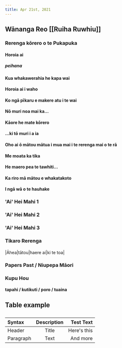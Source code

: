 ```yaml
---
title: Apr 21st, 2021
---
```


## Wānanga Reo [[Ruiha Ruwhiu]]
### Rerenga kōrero o te Pukapuka
#### Horoia ai
##### peihana
#### Kua whakawerahia he kapa wai
#### Horoia ai i waho
#### Ko ngā pīkaru e makere atu i te wai
#### Nō muri noa mai ka...
#### Kāore he mate kōrero
#### ...ki tō muri i a ia
#### Oho ai ō mātou mātua i mua mai i te rerenga mai o te rā
#### Me moata ka tika
#### He maero pea te tawhiti...
#### Ka riro mā mātou e whakatakoto
#### I ngā wā o te hauhake
### 'Ai' Hei Mahi 1
####
### 'Ai' Hei Mahi 2
####
### 'Ai' Hei Mahi 3
### Tikaro Rerenga
#### 
|Āhea|tātou|haere ai|ki te toa|
####
### Papers Past / Niupepa Māori
### Kupu Hou
#### tapahi / kutikuti / poro / tuaina
## Table example
## 
| Syntax      | Description | Test Text     |
| :---        |    :----:   |          ---: |
| Header      | Title       | Here's this   |
| Paragraph   | Text        | And more      |
